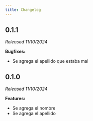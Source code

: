 ```yaml
---
title: Changelog
---
```


## 0.1.1

_Released 11/10/2024_

**Bugfixes:**

- Se agrega el apellido que estaba mal

## 0.1.0

_Released 11/10/2024_

**Features:**

- Se agrega el nombre
- Se agrega el apellido
